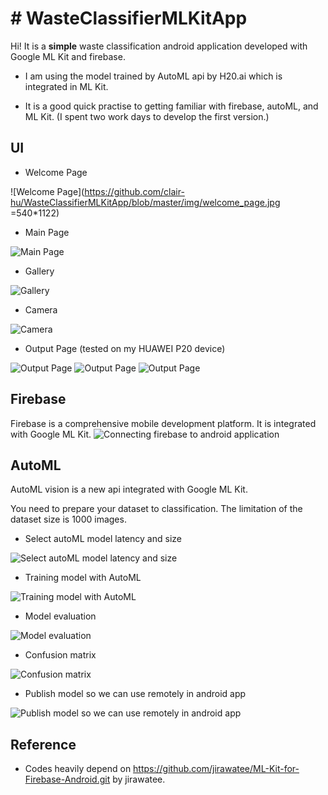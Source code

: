 # # WasteClassifierMLKitApp

Hi! It is a **simple** waste classification android application developed with Google ML Kit and firebase. 

* I am using the model trained by AutoML api by H20.ai which is integrated in ML Kit. 

* It is a good quick practise to getting familiar with firebase, autoML, and ML Kit. (I spent two work days to develop the first version.)


## UI
* Welcome Page

![Welcome Page](https://github.com/clair-hu/WasteClassifierMLKitApp/blob/master/img/welcome_page.jpg =540*1122)
* Main Page

![Main Page](https://github.com/clair-hu/WasteClassifierMLKitApp/blob/master/img/main_page.jpg)
* Gallery

![Gallery](https://github.com/clair-hu/WasteClassifierMLKitApp/blob/master/img/gallery.png)
* Camera

![Camera](https://github.com/clair-hu/WasteClassifierMLKitApp/blob/master/img/camera.png)
* Output Page (tested on my HUAWEI P20 device)

![Output Page](https://github.com/clair-hu/WasteClassifierMLKitApp/blob/master/img/prediction_compost_type1.jpg)
![Output Page](https://github.com/clair-hu/WasteClassifierMLKitApp/blob/master/img/prediction_compost_type2.jpg)
![Output Page](https://github.com/clair-hu/WasteClassifierMLKitApp/blob/master/img/prediction_recycle_type.jpg)

## Firebase

Firebase is a comprehensive mobile development platform. It is integrated with Google ML Kit.
![Connecting firebase to android application](https://github.com/clair-hu/WasteClassifierMLKitApp/blob/master/img/firebase_to_android_app.png)


## AutoML

AutoML vision is a new api integrated with Google ML Kit.

You need to prepare your dataset to classification. The limitation of the dataset size is 1000 images.

* Select autoML model latency and size

![Select autoML model latency and size](https://github.com/clair-hu/WasteClassifierMLKitApp/blob/master/img/autoML_model_latency_and_size_selection.png)
* Training model with AutoML

![Training model with AutoML](https://github.com/clair-hu/WasteClassifierMLKitApp/blob/master/img/autoML_training.png)
* Model evaluation

![Model evaluation](https://github.com/clair-hu/WasteClassifierMLKitApp/blob/master/img/model_evaluation.png)
* Confusion matrix

![Confusion matrix](https://github.com/clair-hu/WasteClassifierMLKitApp/blob/master/img/confusion_matrix.png)
* Publish model so we can use remotely in android app

![Publish model so we can use remotely in android app](https://github.com/clair-hu/WasteClassifierMLKitApp/blob/master/img/model_publish.png)

## Reference

* Codes heavily depend on https://github.com/jirawatee/ML-Kit-for-Firebase-Android.git by jirawatee.
